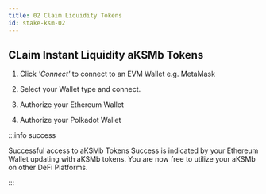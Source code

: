 ```yaml
---
title: 02 Claim Liquidity Tokens
id: stake-ksm-02
---
```


## CLaim Instant Liquidity aKSMb Tokens

1. Click *'Connect'* to connect to an EVM Wallet e.g. MetaMask

2. Select your Wallet type and connect.

3. Authorize your Ethereum Wallet

4. Authorize your Polkadot Wallet

:::info success

Successful access to aKSMb Tokens
Success is indicated by your Ethereum Wallet updating with aKSMb tokens.
You are now free to utilize your aKSMb on other DeFi Platforms.

:::